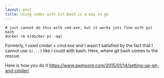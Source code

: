 ```yaml
---
layout: post
title: Using cmder with Git Bash is a way to go
---
```

```
# just cannot do this with cmd.exe, but it works juts fine with git bash
docker rm $(docker ps -aq)
```

Formerly, I used cmder + cmd.exe and I wasn't satisfied by the fact that I cannot use `$(...)` like I could with bash. Here, where git bash comes to the rescue. 

Here is how you do it https://www.awmoore.com/2015/01/14/setting-up-git-and-cmder/
